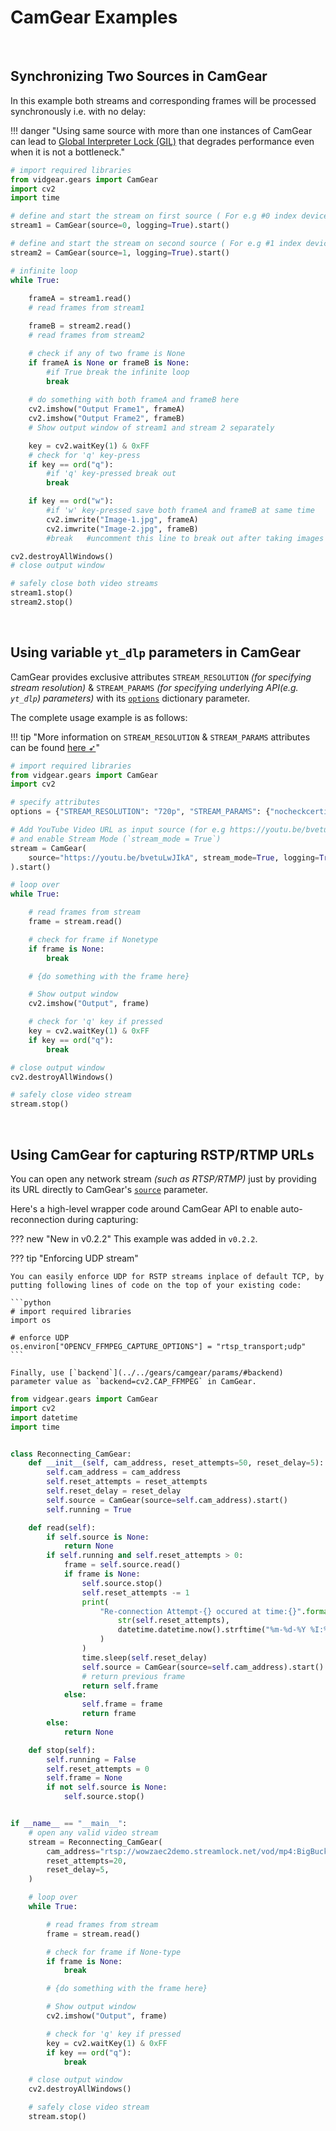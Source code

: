 <!--
===============================================
vidgear library source-code is deployed under the Apache 2.0 License:

Copyright (c) 2019 Abhishek Thakur(@abhiTronix) <abhi.una12@gmail.com>

Licensed under the Apache License, Version 2.0 (the "License");
you may not use this file except in compliance with the License.
You may obtain a copy of the License at

   http://www.apache.org/licenses/LICENSE-2.0

Unless required by applicable law or agreed to in writing, software
distributed under the License is distributed on an "AS IS" BASIS,
WITHOUT WARRANTIES OR CONDITIONS OF ANY KIND, either express or implied.
See the License for the specific language governing permissions and
limitations under the License.
===============================================
-->

# CamGear Examples

&nbsp;

## Synchronizing Two Sources in CamGear

In this example both streams and corresponding frames will be processed synchronously i.e. with no delay:

!!! danger "Using same source with more than one instances of CamGear can lead to [Global Interpreter Lock (GIL)](https://wiki.python.org/moin/GlobalInterpreterLock#:~:text=In%20CPython%2C%20the%20global%20interpreter,conditions%20and%20ensures%20thread%20safety.&text=The%20GIL%20can%20degrade%20performance%20even%20when%20it%20is%20not%20a%20bottleneck.) that degrades performance even when it is not a bottleneck."

```python
# import required libraries
from vidgear.gears import CamGear
import cv2
import time

# define and start the stream on first source ( For e.g #0 index device)
stream1 = CamGear(source=0, logging=True).start() 

# define and start the stream on second source ( For e.g #1 index device)
stream2 = CamGear(source=1, logging=True).start() 

# infinite loop
while True:
    
    frameA = stream1.read()
    # read frames from stream1

    frameB = stream2.read()
    # read frames from stream2

    # check if any of two frame is None
    if frameA is None or frameB is None:
        #if True break the infinite loop
        break
    
    # do something with both frameA and frameB here
    cv2.imshow("Output Frame1", frameA)
    cv2.imshow("Output Frame2", frameB)
    # Show output window of stream1 and stream 2 separately

    key = cv2.waitKey(1) & 0xFF
    # check for 'q' key-press
    if key == ord("q"):
        #if 'q' key-pressed break out
        break

    if key == ord("w"):
        #if 'w' key-pressed save both frameA and frameB at same time
        cv2.imwrite("Image-1.jpg", frameA)
        cv2.imwrite("Image-2.jpg", frameB)
        #break   #uncomment this line to break out after taking images

cv2.destroyAllWindows()
# close output window

# safely close both video streams
stream1.stop()
stream2.stop()
```

&nbsp;

## Using variable `yt_dlp` parameters in CamGear

CamGear provides exclusive attributes `STREAM_RESOLUTION` _(for specifying stream resolution)_ & `STREAM_PARAMS` _(for specifying underlying API(e.g. `yt_dlp`) parameters)_ with its [`options`](../../gears/camgear/params/#options) dictionary parameter. 

The complete usage example is as follows: 

!!! tip "More information on `STREAM_RESOLUTION` & `STREAM_PARAMS` attributes can be found [here ➶](../../gears/camgear/advanced/source_params/#exclusive-camgear-parameters)"

```python hl_lines="6"
# import required libraries
from vidgear.gears import CamGear
import cv2

# specify attributes
options = {"STREAM_RESOLUTION": "720p", "STREAM_PARAMS": {"nocheckcertificate": True}}

# Add YouTube Video URL as input source (for e.g https://youtu.be/bvetuLwJIkA)
# and enable Stream Mode (`stream_mode = True`)
stream = CamGear(
    source="https://youtu.be/bvetuLwJIkA", stream_mode=True, logging=True, **options
).start()

# loop over
while True:

    # read frames from stream
    frame = stream.read()

    # check for frame if Nonetype
    if frame is None:
        break

    # {do something with the frame here}

    # Show output window
    cv2.imshow("Output", frame)

    # check for 'q' key if pressed
    key = cv2.waitKey(1) & 0xFF
    if key == ord("q"):
        break

# close output window
cv2.destroyAllWindows()

# safely close video stream
stream.stop()
```


&nbsp;


## Using CamGear for capturing RSTP/RTMP URLs

You can open any network stream _(such as RTSP/RTMP)_ just by providing its URL directly to CamGear's [`source`](../../gears/camgear/params/#source) parameter. 

Here's a high-level wrapper code around CamGear API to enable auto-reconnection during capturing: 

??? new "New in v0.2.2" 
    This example was added in `v0.2.2`.

??? tip "Enforcing UDP stream"
    
    You can easily enforce UDP for RSTP streams inplace of default TCP, by putting following lines of code on the top of your existing code:

    ```python 
    # import required libraries
    import os

    # enforce UDP
    os.environ["OPENCV_FFMPEG_CAPTURE_OPTIONS"] = "rtsp_transport;udp"
    ```

    Finally, use [`backend`](../../gears/camgear/params/#backend) parameter value as `backend=cv2.CAP_FFMPEG` in CamGear.


```python
from vidgear.gears import CamGear
import cv2
import datetime
import time


class Reconnecting_CamGear:
    def __init__(self, cam_address, reset_attempts=50, reset_delay=5):
        self.cam_address = cam_address
        self.reset_attempts = reset_attempts
        self.reset_delay = reset_delay
        self.source = CamGear(source=self.cam_address).start()
        self.running = True

    def read(self):
        if self.source is None:
            return None
        if self.running and self.reset_attempts > 0:
            frame = self.source.read()
            if frame is None:
                self.source.stop()
                self.reset_attempts -= 1
                print(
                    "Re-connection Attempt-{} occured at time:{}".format(
                        str(self.reset_attempts),
                        datetime.datetime.now().strftime("%m-%d-%Y %I:%M:%S%p"),
                    )
                )
                time.sleep(self.reset_delay)
                self.source = CamGear(source=self.cam_address).start()
                # return previous frame
                return self.frame
            else:
                self.frame = frame
                return frame
        else:
            return None

    def stop(self):
        self.running = False
        self.reset_attempts = 0
        self.frame = None
        if not self.source is None:
            self.source.stop()


if __name__ == "__main__":
    # open any valid video stream
    stream = Reconnecting_CamGear(
        cam_address="rtsp://wowzaec2demo.streamlock.net/vod/mp4:BigBuckBunny_115k.mov",
        reset_attempts=20,
        reset_delay=5,
    )

    # loop over
    while True:

        # read frames from stream
        frame = stream.read()

        # check for frame if None-type
        if frame is None:
            break

        # {do something with the frame here}

        # Show output window
        cv2.imshow("Output", frame)

        # check for 'q' key if pressed
        key = cv2.waitKey(1) & 0xFF
        if key == ord("q"):
            break

    # close output window
    cv2.destroyAllWindows()

    # safely close video stream
    stream.stop()
```

&nbsp;